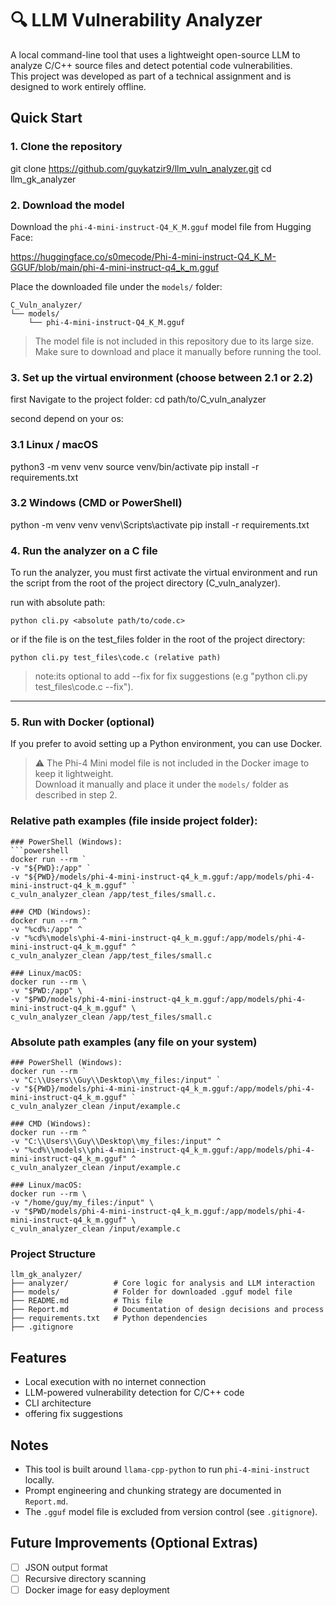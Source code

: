 # 🔍 LLM Vulnerability Analyzer

A local command-line tool that uses a lightweight open-source LLM to analyze C/C++ source files and detect potential code vulnerabilities.  
This project was developed as part of a technical assignment and is designed to work entirely offline.

## Quick Start

### 1. Clone the repository

git clone https://github.com/guykatzir9/llm_vuln_analyzer.git
cd llm_gk_analyzer

### 2. Download the model

Download the `phi-4-mini-instruct-Q4_K_M.gguf` model file from Hugging Face:

https://huggingface.co/s0mecode/Phi-4-mini-instruct-Q4_K_M-GGUF/blob/main/phi-4-mini-instruct-q4_k_m.gguf

Place the downloaded file under the `models/` folder:

```
C_Vuln_analyzer/
└── models/
    └── phi-4-mini-instruct-Q4_K_M.gguf
```

> The model file is not included in this repository due to its large size.  
> Make sure to download and place it manually before running the tool.

### 3. Set up the virtual environment (choose between 2.1 or 2.2)

first Navigate to the project folder:
    cd path/to/C_vuln_analyzer

second depend on your os:    

### 3.1 Linux / macOS

python3 -m venv venv
source venv/bin/activate
pip install -r requirements.txt

### 3.2 Windows (CMD or PowerShell)

python -m venv venv
venv\Scripts\activate
pip install -r requirements.txt

### 4. Run the analyzer on a C file

To run the analyzer, you must first activate the virtual environment and run the script from
the root of the project directory (C_vuln_analyzer).

run with absolute path:

    python cli.py <absolute path/to/code.c>

or if the file is on the test_files folder in the root of the project directory:

    python cli.py test_files\code.c (relative path)

> note:its optional to add --fix for fix suggestions (e.g "python cli.py test_files\code.c --fix").
---
### 5. Run with Docker (optional)

If you prefer to avoid setting up a Python environment, you can use Docker.

> ⚠️ The Phi-4 Mini model file is not included in the Docker image to keep it lightweight.  
> Download it manually and place it under the `models/` folder as described in step 2.

### Relative path examples (file inside project folder):

    ### PowerShell (Windows):
    ```powershell
    docker run --rm `
    -v "${PWD}:/app" `
    -v "${PWD}/models/phi-4-mini-instruct-q4_k_m.gguf:/app/models/phi-4-mini-instruct-q4_k_m.gguf" `
    c_vuln_analyzer_clean /app/test_files/small.c.

    ### CMD (Windows):
    docker run --rm ^
    -v "%cd%:/app" ^
    -v "%cd%\models\phi-4-mini-instruct-q4_k_m.gguf:/app/models/phi-4-mini-instruct-q4_k_m.gguf" ^
    c_vuln_analyzer_clean /app/test_files/small.c

    ### Linux/macOS:
    docker run --rm \
    -v "$PWD:/app" \
    -v "$PWD/models/phi-4-mini-instruct-q4_k_m.gguf:/app/models/phi-4-mini-instruct-q4_k_m.gguf" \
    c_vuln_analyzer_clean /app/test_files/small.c

### Absolute path examples (any file on your system)

    ### PowerShell (Windows):
    docker run --rm `
    -v "C:\\Users\\Guy\\Desktop\\my_files:/input" `
    -v "${PWD}/models/phi-4-mini-instruct-q4_k_m.gguf:/app/models/phi-4-mini-instruct-q4_k_m.gguf" `
    c_vuln_analyzer_clean /input/example.c

    ### CMD (Windows):
    docker run --rm ^
    -v "C:\\Users\\Guy\\Desktop\\my_files:/input" ^
    -v "%cd%\\models\\phi-4-mini-instruct-q4_k_m.gguf:/app/models/phi-4-mini-instruct-q4_k_m.gguf" ^
    c_vuln_analyzer_clean /input/example.c

    ### Linux/macOS:
    docker run --rm \
    -v "/home/guy/my_files:/input" \
    -v "$PWD/models/phi-4-mini-instruct-q4_k_m.gguf:/app/models/phi-4-mini-instruct-q4_k_m.gguf" \
    c_vuln_analyzer_clean /input/example.c

### Project Structure

```
llm_gk_analyzer/
├── analyzer/          # Core logic for analysis and LLM interaction
├── models/            # Folder for downloaded .gguf model file
├── README.md          # This file
├── Report.md          # Documentation of design decisions and process
├── requirements.txt   # Python dependencies
├── .gitignore
```

## Features

- Local execution with no internet connection  
- LLM-powered vulnerability detection for C/C++ code  
- CLI architecture  
- offering fix suggestions

## Notes

- This tool is built around `llama-cpp-python` to run `phi-4-mini-instruct` locally.  
- Prompt engineering and chunking strategy are documented in `Report.md`.  
- The `.gguf` model file is excluded from version control (see `.gitignore`).

## Future Improvements (Optional Extras)

- [ ] JSON output format  
- [ ] Recursive directory scanning    
- [ ] Docker image for easy deployment
